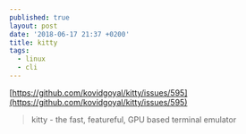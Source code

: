 ```yaml
---
published: true
layout: post
date: '2018-06-17 21:37 +0200'
title: kitty
tags:
  - linux
  - cli
---
```

[https://github.com/kovidgoyal/kitty/issues/595](https://github.com/kovidgoyal/kitty/issues/595)

> kitty - the fast, featureful, GPU based terminal emulator
